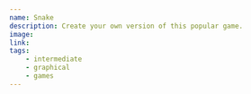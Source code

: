 ```yaml
---
name: Snake
description: Create your own version of this popular game.
image:
link:
tags:
    - intermediate
    - graphical
    - games
---
```

